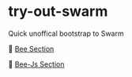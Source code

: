 # try-out-swarm

Quick unoffical bootstrap to Swarm

 🔗 [Bee Section](https://github.com/Solar-Punk-Ltd/try-out-swarm/tree/master/bee)

 🔗 [Bee-Js Section](https://github.com/Solar-Punk-Ltd/try-out-swarm/tree/master/bee-js)
